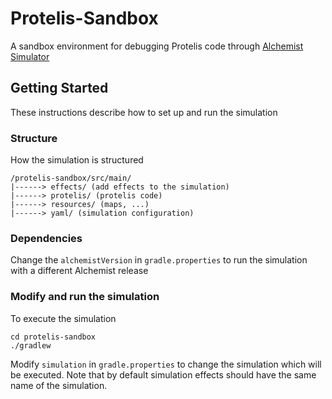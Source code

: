 # Protelis-Sandbox

A sandbox environment for debugging Protelis code through [Alchemist Simulator](https://github.com/AlchemistSimulator/Alchemist)

## Getting Started

These instructions describe how to set up and run the simulation

### Structure

How the simulation is structured

```
/protelis-sandbox/src/main/
|------> effects/ (add effects to the simulation)
|------> protelis/ (protelis code)
|------> resources/ (maps, ...)
|------> yaml/ (simulation configuration)
```
### Dependencies

Change the `alchemistVersion` in `gradle.properties` to run the simulation with a different Alchemist release

### Modify and run the simulation

To execute the simulation
```
cd protelis-sandbox
./gradlew
```

Modify `simulation` in `gradle.properties` to change the simulation which will be executed. Note that by default simulation effects should have the same name of the simulation.